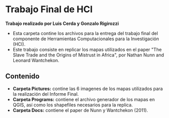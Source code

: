# Trabajo Final de HCI
**Trabajo realizado por Luis Cerda y Gonzalo Rigirozzi**
* Esta carpeta contine los archivos para la entrega del trabajo final del componente de Herramientas Computacionales para la Investigación (HCI).
* Este trabajo consiste en replicar los mapas utilizados en el paper "The Slave Trade and the Origins of Mistrust in Africa", por Nathan Nunn and Leonard Wantchekon.


## Contenido

* **Carpeta Pictures:** contine las 6 imagenes de los mapas utilizados para la realización del Informe Final.
* **Carpeta Programs:** contiene el archivo generador de los mapas en QGIS, así como los shapefiles necesarios para la replica.
* **Carpeta Docs:** contiene el paper de Nunn y Wantchekon (2011).


